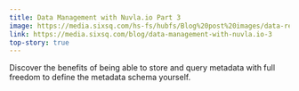 ```yaml
---
title: Data Management with Nuvla.io Part 3
image: https://media.sixsq.com/hs-fs/hubfs/Blog%20post%20images/data-records-created.png?width=1057&name=data-records-created.png
link: https://media.sixsq.com/blog/data-management-with-nuvla.io-3
top-story: true
---
```


Discover the benefits of being able to store and query metadata with full freedom to define the metadata schema yourself.
